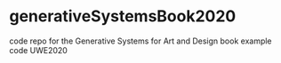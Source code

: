 # generativeSystemsBook2020
code repo for the Generative Systems for Art and Design book example code UWE2020
